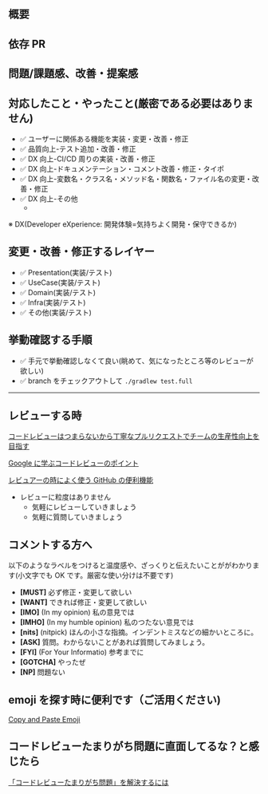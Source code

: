 <!-- 必要のない項目は削ったり、カスタマイズして使ってください -->

## 概要

<!-- 必要のない項目は削ったり、カスタマイズして使ってください -->
<!-- issueなどがあれば貼り付けましょう -->
<!-- 感覚的に大きいPRは、小さく切り出せそうなら切り出しましょう -->

## 依存 PR

<!-- 依存しているPRがあれば、ここに箇条書きで記述しましょう -->

## 問題/課題感、改善・提案感

<!-- 必要のない項目は削ったり、カスタマイズして使ってください -->
<!-- issueがあれば、それを貼り付ければOK -->

## 対応したこと・やったこと(厳密である必要はありません)

<!-- 不要な行は消してください -->

- ✅ ユーザーに関係ある機能を実装・変更・改善・修正
- ✅ 品質向上-テスト追加・改善・修正
- ✅ DX 向上-CI/CD 周りの実装・改善・修正
- ✅ DX 向上-ドキュメンテーション・コメント改善・修正・タイポ
- ✅ DX 向上-変数名・クラス名・メソッド名・関数名・ファイル名の変更・改善・修正
- ✅ DX 向上-その他
  - <!-- その他の場合、なんとなくでいいので書きましょう -->

※ DX(Developer eXperience: 開発体験=気持ちよく開発・保守できるか)

## 変更・改善・修正するレイヤー

<!-- 3つ以上チェックが付くときは小分けにすることも検討してみてください(しょうがない場合もあります) -->
<!-- 不要な行は消してください -->

- ✅ Presentation(実装/テスト)
- ✅ UseCase(実装/テスト)
- ✅ Domain(実装/テスト)
- ✅ Infra(実装/テスト)
- ✅ その他(実装/テスト)

## 挙動確認する手順

- ✅ 手元で挙動確認しなくて良い(眺めて、気になったところ等のレビューが欲しい)
- ✅ branch をチェックアウトして `./gradlew test.full`

---

## レビューする時

[コードレビューはつまらないから丁寧なプルリクエストでチームの生産性向上を目指す](https://blog.tai2.net/how-to-code-review.html)

[Google に学ぶコードレビューのポイント](https://cloudsmith.co.jp/blog/efficient/2021/08/1866630.html)

[レビュアーの時によく使う GitHub の便利機能](https://qiita.com/kata_1997/items/fd6cd3009e3d7704f984)

- レビューに粒度はありません
  - 気軽にレビューしていきましょう
  - 気軽に質問していきましょう

## コメントする方へ

以下のようなラベルをつけると温度感や、ざっくりと伝えたいことががわかります(小文字でも OK です。厳密な使い分けは不要です)

- **[MUST]** 必ず修正・変更して欲しい
- **[WANT]** できれば修正・変更して欲しい
- **[IMO]** (In my opinion) 私の意見では
- **[IMHO]** (In my humble opinion) 私のつたない意見では
- **[nits]** (nitpick) ほんの小さな指摘。インデントミスなどの細かいところに。
- **[ASK]** 質問。わからないことがあれば質問してみましょう。
- **[FYI]** (For Your Informatio) 参考までに
- **[GOTCHA]** やったぜ
- **[NP]** 問題ない

## emoji を探す時に便利です（ご活用ください)

[Copy and Paste Emoji](https://getemoji.com/)

## コードレビューたまりがち問題に直面してるな？と感じたら

[「コードレビューたまりがち問題」を解決するには](https://zenn.dev/shun91/articles/thinking-about-code-review)
